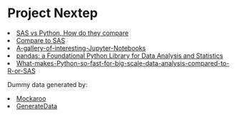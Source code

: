 <h1>Project Nextep</h1>


<il>
<li><a href="http://www.scsug.org/wp-content/uploads/2017/10/db55.pdf">SAS vs Python, How do they compare</a>
<li><a href="https://pandas.pydata.org/pandas-docs/stable/getting_started/comparison/comparison_with_sas.html">Compare to SAS</a>
<li><a href="https://github.com/jupyter/jupyter/wiki/A-gallery-of-interesting-Jupyter-Notebooks">A-gallery-of-interesting-Jupyter-Notebooks</a>
<li><a href="https://www.dlr.de/sc/Portaldata/15/Resources/dokumente/pyhpc2011/submissions/pyhpc2011_submission_9.pdf">pandas: a Foundational Python Library for Data Analysis and Statistics</a>
<li><a href="https://www.quora.com/What-makes-Python-so-fast-for-big-scale-data-analysis-compared-to-R-or-SAS">What-makes-Python-so-fast-for-big-scale-data-analysis-compared-to-R-or-SAS</a>
</il>

<il> Dummy data generated by:
  <li><a href="https://mockaroo.com/">Mockaroo</a>
  <li><a href="https://www.generatedata.com/">GenerateData</a>
</il>

